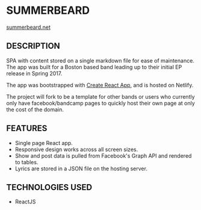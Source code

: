 # SUMMERBEARD

<a href="http://www.summerbeard.net">summerbeard.net</a>

## DESCRIPTION
SPA with content stored on a single markdown file for ease of maintenance. The app was built for a Boston based band leading up to their initial EP release in Spring 2017. 

The app was bootstrapped with [Create React App](https://github.com/facebookincubator/create-react-app), and is hosted on Netlify. 

The project will fork to be a template for other bands or users who currently only have facebook/bandcamp pages to quickly host their own page at only the cost of the domain.

## FEATURES
* Single page React app.
* Responsive design works across all screen sizes.
* Show and post data is pulled from Facebook's Graph API and rendered to tables.
* Lyrics are stored in a JSON file on the hosting server.

## TECHNOLOGIES USED
* ReactJS
